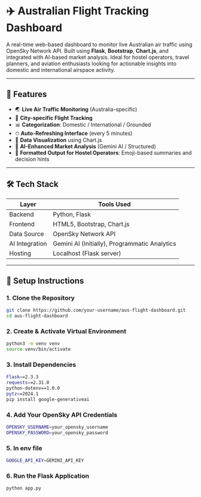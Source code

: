 # ✈️ Australian Flight Tracking Dashboard

A real-time web-based dashboard to monitor live Australian air traffic using OpenSky Network API. Built using **Flask**, **Bootstrap**, **Chart.js**, and integrated with AI-based market analysis. Ideal for hostel operators, travel planners, and aviation enthusiasts looking for actionable insights into domestic and international airspace activity.

---

## 📌 Features

- 🌏 **Live Air Traffic Monitoring** (Australia-specific)
- 📍 **City-specific Flight Tracking**
- 📊 **Categorization**: Domestic / International / Grounded
- ⏱ **Auto-Refreshing Interface** (every 5 minutes)
- 🎨 **Data Visualization** using Chart.js
- 🤖 **AI-Enhanced Market Analysis** (Gemini AI / Structured)
- 🧠 **Formatted Output for Hostel Operators**: Emoji-based summaries and decision hints

---

## 🛠️ Tech Stack

| Layer         | Tools Used                        |
|--------------|------------------------------------|
| Backend       | Python, Flask                     |
| Frontend      | HTML5, Bootstrap, Chart.js         |
| Data Source   | OpenSky Network API               |
| AI Integration| Gemini AI (Initially), Programmatic Analytics |
| Hosting       | Localhost (Flask server)          |

---

## 🚀 Setup Instructions

### 1. Clone the Repository

```bash
git clone https://github.com/your-username/aus-flight-dashboard.git
cd aus-flight-dashboard
```
### 2. Create & Activate Virtual Environment
```bash
python3 -m venv venv
source venv/bin/activate
```
### 3. Install Dependencies
```bash
Flask==2.3.3
requests==2.31.0
python-dotenv==1.0.0
pytz==2024.1
pip install google-generativeai
```
### 4. Add Your OpenSky API Credentials
```bash
OPENSKY_USERNAME=your_opensky_username
OPENSKY_PASSWORD=your_opensky_password
```
### 5. In env file
```bash
GOOGLE_API_KEY=GEMINI_API_KEY
```
### 6. Run the Flask Application
```bash
python app.py
```
